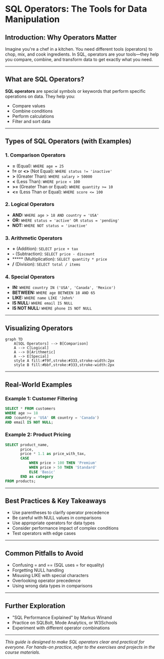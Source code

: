 # SQL Operators: The Tools for Data Manipulation

## Introduction: Why Operators Matter
Imagine you're a chef in a kitchen. You need different tools (operators) to chop, mix, and cook ingredients. In SQL, operators are your tools—they help you compare, combine, and transform data to get exactly what you need.

---

## What are SQL Operators?
**SQL operators** are special symbols or keywords that perform specific operations on data. They help you:
- Compare values
- Combine conditions
- Perform calculations
- Filter and sort data

---

## Types of SQL Operators (with Examples)

### 1. Comparison Operators
- **=** (Equal): `WHERE age = 25`
- **!=** or **<>** (Not Equal): `WHERE status != 'inactive'`
- **>** (Greater Than): `WHERE salary > 50000`
- **<** (Less Than): `WHERE price < 100`
- **>=** (Greater Than or Equal): `WHERE quantity >= 10`
- **<=** (Less Than or Equal): `WHERE score <= 100`

### 2. Logical Operators
- **AND:** `WHERE age > 18 AND country = 'USA'`
- **OR:** `WHERE status = 'active' OR status = 'pending'`
- **NOT:** `WHERE NOT status = 'inactive'`

### 3. Arithmetic Operators
- **+** (Addition): `SELECT price + tax`
- **-** (Subtraction): `SELECT price - discount`
- ***** (Multiplication): `SELECT quantity * price`
- **/** (Division): `SELECT total / items`

### 4. Special Operators
- **IN:** `WHERE country IN ('USA', 'Canada', 'Mexico')`
- **BETWEEN:** `WHERE age BETWEEN 18 AND 65`
- **LIKE:** `WHERE name LIKE 'John%'`
- **IS NULL:** `WHERE email IS NULL`
- **IS NOT NULL:** `WHERE phone IS NOT NULL`

---

## Visualizing Operators
```mermaid
graph TD
    A[SQL Operators] --> B[Comparison]
    A --> C[Logical]
    A --> D[Arithmetic]
    A --> E[Special]
    style A fill:#f9f,stroke:#333,stroke-width:2px
    style B fill:#bbf,stroke:#333,stroke-width:2px
```

---

## Real-World Examples

### Example 1: Customer Filtering
```sql
SELECT * FROM customers
WHERE age >= 18 
AND (country = 'USA' OR country = 'Canada')
AND email IS NOT NULL;
```

### Example 2: Product Pricing
```sql
SELECT product_name,
       price,
       price * 1.1 as price_with_tax,
       CASE 
           WHEN price > 100 THEN 'Premium'
           WHEN price > 50 THEN 'Standard'
           ELSE 'Basic'
       END as category
FROM products;
```

---

## Best Practices & Key Takeaways
- Use parentheses to clarify operator precedence
- Be careful with NULL values in comparisons
- Use appropriate operators for data types
- Consider performance impact of complex conditions
- Test operators with edge cases

---

## Common Pitfalls to Avoid
- Confusing = and == (SQL uses = for equality)
- Forgetting NULL handling
- Misusing LIKE with special characters
- Overlooking operator precedence
- Using wrong data types in comparisons

---

## Further Exploration
- "SQL Performance Explained" by Markus Winand
- Practice on SQLBolt, Mode Analytics, or W3Schools
- Experiment with different operator combinations

---
*This guide is designed to make SQL operators clear and practical for everyone. For hands-on practice, refer to the exercises and projects in the course materials.* 